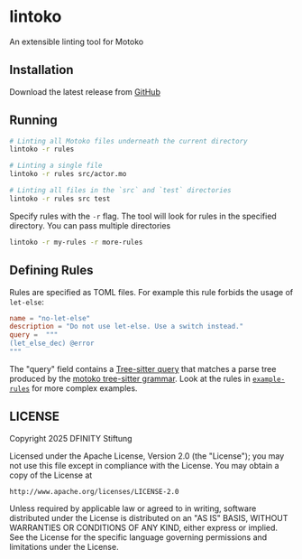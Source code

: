 # lintoko

An extensible linting tool for Motoko

## Installation

Download the latest release from [GitHub](https://github.com/dfinity/lintoko/releases)

## Running

```bash
# Linting all Motoko files underneath the current directory
lintoko -r rules

# Linting a single file
lintoko -r rules src/actor.mo

# Linting all files in the `src` and `test` directories
lintoko -r rules src test
```

Specify rules with the `-r` flag. The tool will look for rules in the specified directory. You can pass multiple directories

```bash
lintoko -r my-rules -r more-rules
```

## Defining Rules

Rules are specified as TOML files. For example this rule forbids the usage of `let-else`:

```toml
name = "no-let-else"
description = "Do not use let-else. Use a switch instead."
query =  """
(let_else_dec) @error
"""
```

The "query" field contains a [Tree-sitter query](https://tree-sitter.github.io/tree-sitter/using-parsers/queries/1-syntax.html) that matches a parse tree produced by the [motoko tree-sitter grammar](https://github.com/christoph-dfinity/tree-sitter-motoko).
Look at the rules in [`example-rules`](./example-rules) for more complex examples.


## LICENSE

Copyright 2025 DFINITY Stiftung

Licensed under the Apache License, Version 2.0 (the "License");
you may not use this file except in compliance with the License.
You may obtain a copy of the License at

    http://www.apache.org/licenses/LICENSE-2.0

Unless required by applicable law or agreed to in writing, software
distributed under the License is distributed on an "AS IS" BASIS,
WITHOUT WARRANTIES OR CONDITIONS OF ANY KIND, either express or implied.
See the License for the specific language governing permissions and
limitations under the License.
